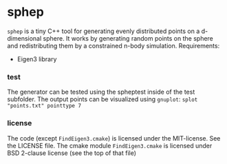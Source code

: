 # sphep
`sphep` is a tiny C++ tool for generating evenly distributed points on a d-dimensional sphere. It works by generating random points on the sphere and redistributing them by a constrained n-body simulation.
Requirements:
- Eigen3 library
### test
The generator can be tested using the spheptest inside of the test subfolder.
The output points can be visualized using `gnuplot`:
```splot "points.txt" pointtype 7```
### license
The code (except `FindEigen3.cmake`) is licensed under the MIT-license. See the LICENSE file. The cmake module `FindEigen3.cmake` is licensed under BSD 2-clause license (see the top of that file)
